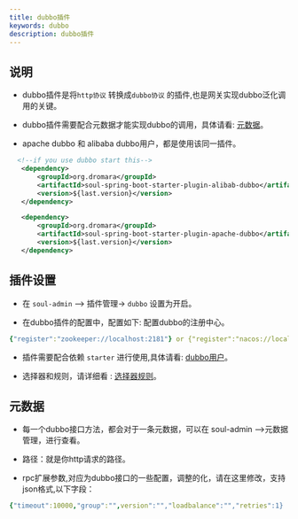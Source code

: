 ```yaml
---
title: dubbo插件
keywords: dubbo
description: dubbo插件
---
```


## 说明

* dubbo插件是将`http协议` 转换成`dubbo协议` 的插件,也是网关实现dubbo泛化调用的关键。

* dubbo插件需要配合元数据才能实现dubbo的调用，具体请看: [元数据](metaData.md)。

* apache dubbo 和 alibaba dubbo用户，都是使用该同一插件。

```xml
  <!--if you use dubbo start this-->
   <dependency>
       <groupId>org.dromara</groupId>
       <artifactId>soul-spring-boot-starter-plugin-alibab-dubbo</artifactId>
       <version>${last.version}</version>
   </dependency>

   <dependency>
       <groupId>org.dromara</groupId>
       <artifactId>soul-spring-boot-starter-plugin-apache-dubbo</artifactId>
       <version>${last.version}</version>
   </dependency>
```

## 插件设置

* 在 `soul-admin` --> 插件管理-> `dubbo` 设置为开启。

* 在dubbo插件的配置中，配置如下: 配置dubbo的注册中心。
```yaml
{"register":"zookeeper://localhost:2181"} or {"register":"nacos://localhost:8848"} 
```
* 插件需要配合依赖 `starter` 进行使用,具体请看: [dubbo用户](user-dubbo.md)。

* 选择器和规则，请详细看 : [选择器规则](selector.md)。

## 元数据

* 每一个dubbo接口方法，都会对于一条元数据，可以在 soul-admin -->元数据管理，进行查看。

* 路径：就是你http请求的路径。 

* rpc扩展参数,对应为dubbo接口的一些配置，调整的化，请在这里修改，支持json格式,以下字段：

```yaml
{"timeout":10000,"group":"",version":"","loadbalance":"","retries":1}
```


